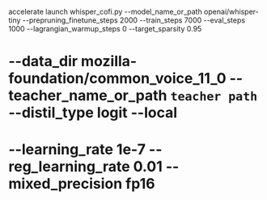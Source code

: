 accelerate launch whisper_cofi.py --model_name_or_path openai/whisper-tiny --prepruning_finetune_steps 2000 --train_steps 7000 --eval_steps 1000 --lagrangian_warmup_steps 0 --target_sparsity 0.95

# --data_dir mozilla-foundation/common_voice_11_0 --teacher_name_or_path `teacher path` --distil_type logit --local

# --learning_rate 1e-7 --reg_learning_rate 0.01 --mixed_precision fp16
